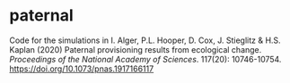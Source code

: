 # paternal


Code for the simulations in I. Alger, P.L. Hooper, D. Cox, J. Stieglitz & H.S. Kaplan (2020) Paternal provisioning results from ecological change. <i>Proceedings of the National Academy of Sciences</i>. 117(20): 10746-10754. https://doi.org/10.1073/pnas.1917166117
